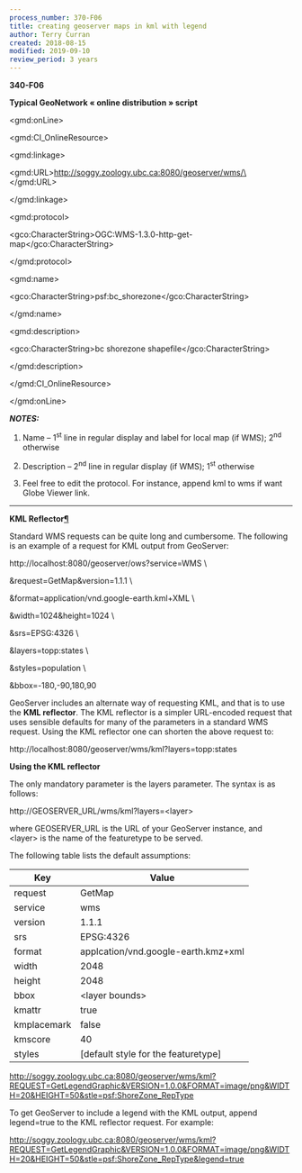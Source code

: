 ```yaml
---
process_number: 370-F06
title: creating geoserver maps in kml with legend
author: Terry Curran
created: 2018-08-15
modified: 2019-09-10
review_period: 3 years
---
```


**340-F06**

**Typical GeoNetwork « online distribution » script**

\<gmd:onLine\>

\<gmd:CI_OnlineResource\>

\<gmd:linkage\>

\<gmd:URL\>http://soggy.zoology.ubc.ca:8080/geoserver/wms/\</gmd:URL\>

\</gmd:linkage\>

\<gmd:protocol\>

\<gco:CharacterString\>OGC:WMS-1.3.0-http-get-map\</gco:CharacterString\>

\</gmd:protocol\>

\<gmd:name\>

\<gco:CharacterString\>psf:bc_shorezone\</gco:CharacterString\>

\</gmd:name\>

\<gmd:description\>

\<gco:CharacterString\>bc shorezone shapefile\</gco:CharacterString\>

\</gmd:description\>

\</gmd:CI_OnlineResource\>

\</gmd:onLine\>

***NOTES:***

1.  Name – 1<sup>st</sup> line in regular display and label for local map (if WMS); 2<sup>nd</sup> otherwise

2.  Description – 2<sup>nd</sup> line in regular display (if WMS); 1<sup>st</sup> otherwise

3.  Feel free to edit the protocol. For instance, append kml to wms if want Globe Viewer link.

**  **

**KML Reflector[<u>¶</u>](http://docs.geoserver.org/stable/en/user/services/wms/googleearth/features/kmlreflector.html#kml-reflector)**

Standard WMS requests can be quite long and cumbersome. The following is an example of a request for KML output from GeoServer:

http://localhost:8080/geoserver/ows?service=WMS \\

&request=GetMap&version=1.1.1 \\

&format=application/vnd.google-earth.kml+XML \\

&width=1024&height=1024 \\

&srs=EPSG:4326 \\

&layers=topp:states \\

&styles=population \\

&bbox=-180,-90,180,90

GeoServer includes an alternate way of requesting KML, and that is to use the **KML reflector**. The KML reflector is a simpler URL-encoded request that uses sensible defaults for many of the parameters in a standard WMS request. Using the KML reflector one can shorten the above request to:

http://localhost:8080/geoserver/wms/kml?layers=topp:states

**Using the KML reflector**

The only mandatory parameter is the layers parameter. The syntax is as follows:

http://GEOSERVER_URL/wms/kml?layers=\<layer\>

where GEOSERVER_URL is the URL of your GeoServer instance, and \<layer\> is the name of the featuretype to be served.

The following table lists the default assumptions:

| **Key**     | **Value**                             |
|-------------|---------------------------------------|
| request     | GetMap                                |
| service     | wms                                   |
| version     | 1.1.1                                 |
| srs         | EPSG:4326                             |
| format      | applcation/vnd.google-earth.kmz+xml   |
| width       | 2048                                  |
| height      | 2048                                  |
| bbox        | \<layer bounds\>                      |
| kmattr      | true                                  |
| kmplacemark | false                                 |
| kmscore     | 40                                    |
| styles      | \[default style for the featuretype\] |

<http://soggy.zoology.ubc.ca:8080/geoserver/wms/kml?REQUEST=GetLegendGraphic&VERSION=1.0.0&FORMAT=image/png&WIDTH=20&HEIGHT=50&stle=psf:ShoreZone_RepType>

To get GeoServer to include a legend with the KML output, append legend=true to the KML reflector request. For example:

http://soggy.zoology.ubc.ca:8080/geoserver/wms/kml?REQUEST=GetLegendGraphic&VERSION=1.0.0&FORMAT=image/png&WIDTH=20&HEIGHT=50&stle=psf:ShoreZone_RepType&legend=true
